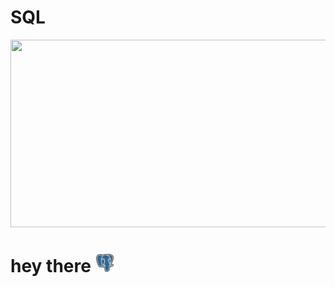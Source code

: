 # SQL 
<!-- [![SQL](https://github.com/devicons/devicon/blob/master/icons/postgresql/postgresql-original.svg)](https://t.me/vladimirov_ES) -->

<div align="center">
  <img src="https://media.giphy.com/media/dWesBcTLavkZuG35MI/giphy.gif" width="600" height="300"/>
</div>

<h1>
  hey there
  <img src="https://github.com/devicons/devicon/blob/master/icons/postgresql/postgresql-original.svg" width="30px"/>
</h1>                                                                                                                             
                                                                                                                             
